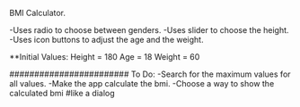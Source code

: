 BMI Calculator.

-Uses radio to choose between genders.
-Uses slider to choose the height.
-Uses icon buttons to adjust the age and the weight.

**Initial Values:
    Height = 180
    Age = 18
    Weight = 60

########################
To Do:
    -Search for the maximum values for all values.
    -Make the app calculate the bmi.
    -Choose a way to show the calculated bmi #like a dialog